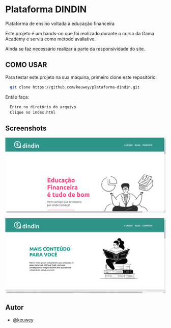 
# Plataforma DINDIN

Plataforma de ensino voltada à educação financeira

Este projeto é um hands-on que foi realizado durante o curso da Gama Academy e serviu como método avaliativo.

Ainda se faz necessário realizar a parte da responsividade do site.
## COMO USAR

Para testar este projeto na sua máquina, primeiro clone este repositório:

```bash
  git clone https://github.com/keuwey/plataforma-dindin.git
```
Então faça:

```bash
  Entre no diretório do arquivo
  Clique no index.html
```
## Screenshots

![Site Screenshot](img/print1.png)



![Site Screenshot](img/print2.png)


## Autor

- [@keuwey](https://www.github.com/keuwey)

